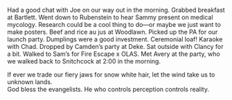 Had a good chat with Joe on our way out in the morning. Grabbed breakfast at Bartlett. Went down to Rubenstein to hear Sammy present on medical mycology. Research could be a cool thing to do—or maybe we just want to make posters. Beef and rice au jus at Woodlawn. Picked up the PA for our launch party. Dumplings were a good investment. Ceremonial loaf! Karaoke with Chad. Dropped by Camden’s party at Deke. Sat outside with Clancy for a bit. Walked to Sam’s for Fire Escape x OLAS. Met Avery at the party, who we walked back to Snitchcock at 2:00 in the morning. 

If ever we trade our fiery jaws for snow white hair, let the wind take us to unknown lands.   
God bless the evangelists. He who controls perception controls reality.